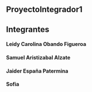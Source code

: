## ProyectoIntegrador1
## Integrantes 
#### **Leidy Carolina Obando Figueroa**
#### **Samuel Aristizabal Alzate**
#### **Jaider España Patermina**
#### **Sofia**
